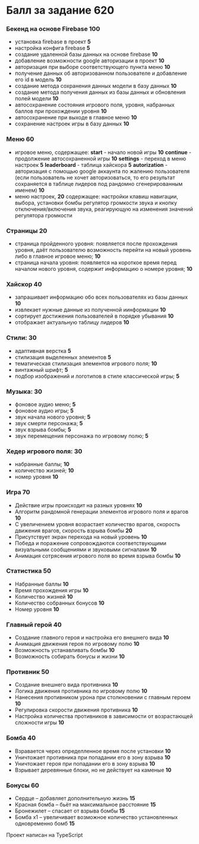 # Балл за задание 620
### Бекенд на основе Firebase 100
- установка firebase в проект **5**
- настройка конфига firebase **5**
- создание удаленной базы данных на основе firebase **10**
- добавление возможности google авторизации в проект **10**
- авторизация при выборе соответствующего пункта меню **10**
- получение данных об авторизованном пользователе и добавление его id в модель **10**
- создание метода сохранения данных модели в базу данных **10**
- создание метода получения данных из базы данных и обновления полей модели **10**
- автосохранение состояния игрового поля, уровня, набранных баллов при прохождении уровня **10**
- автосохранение при выходе в главное меню **10**
- сохранение настроек игры в базу данных **10**

### Меню 60
- игровое меню, содержащее:
**start** - начало новой игры **10**
**continue** - продолжение автосохраненной игры **10**
**settings** - переход в меню настроек **5**
**leaderboard** - таблица хайскора **5**
**autorization** - авторизация с помощью google аккаунта по жалению пользователя (если пользователь не хочет авторизоваться, то его результат сохраняется в таблице лидеров под рандомно сгенерированным именем) **10**
- меню настроек,  **20** содержащее:
настройки клавиш навигации, выбора, установки бомбы регулятор громкости звука и кнопку отключения/включения звука, реагирующую на изменения значений регулятора громкости

### Страницы 20
- страница пройденного уровня: появляется после прохождения уровня, даёт пользователю возможность перейти на новый уровень либо в главное игровое меню;  **10**
- страница начала уровня: появляется на короткое время перед началом нового уровня, содержит информацию о номере уровня;  **10**

### Хайскор 40
- запрашивает информацию обо всех пользователях из базы данных **10**
- извлекает нужные данные из полученной иинформации **10**
- сортирует достижения пользователей в порядке убывания **10**
- отображает актуальную таблицу лидеров **10**

### Стили: 30
- адаптивная верстка **5**
- стилизация выделенных элементов **5**
- тематическая стилизация элементов игрового поля; **10**
- винтажный шрифт; **5**
- подбор изображений и логотипов в стиле классической игры; **5**

### Музыка: 30
- фоновое аудио меню; **5**
- фоновое аудио игры; **5**
- звук начала нового уровня; **5**
- звук смерти персонажа; **5**
- звук взрыва бомбы; **5**
- звук перемещения персонажа по игровому полю; **5**

### Хедер игрового поля: 30
- набранные баллы; **10**
- количество жизней; **10**
- номер уровня **10**

### Игра 70
- Действие игры происходит на разных уровнях **10**
- Алгоритм рандомной генерации элементов игрового поля и врагов **10**
- С увеличением уровня возрастает количество врагов, скорость движения врагов, скорость взрыва бомбы **20**
- Присутствует экран перехода на новый уровень **10**
- Победа и поражение сопровождаются соответствующими визуальными сообщениями и звуковыми сигналами **10**
- Анимация сотрясения игрового поля во время взрыва бомбы **10**

### Статистика 50
- Набранные баллы **10**
- Время прохождения игры **10**
- Количество жизней **10**
- Количество собранных бонусов **10**
- Номер уровня **10**

### Главный герой 40
- Создание главного героя и настройка его внешнего вида **10**
- Анимация движения героя по игровому полю **10**
- Возможность устанавливать бомбы **10**
- Возможность собирать бонусы и жизни **10**

### Противник 50
- Создание внешнего вида противника **10**
- Логика движения противника по игровому полю **10**
- Нанесения противником урона при столкновении с главным героем **10**
- Регулировка скорости движения противника **10**
- Настройка количества противников в зависимости от возрастающей сложности игры **10**

### Бомба 40
- Взравается через определленное время после установки **10**
- Уничтожает противника при попадании его в зону взрыва **10**
- Уничтожает героя при попадании его в зону взрыва **10**
- Взрывает деревянные блоки, но не действует на каменые **10**

### Бонусы 60
- Сердце – добавляет дополнительную жизнь **15**
- Красная бомба – бьёт на максимальное расстояние **15**
- Бронежилет – спасает от взрыва бомбы **15**
- Бомба х1 – увеличивает возможное количество установленных одновременно бомб **15**

Проект написан на TypeScript
